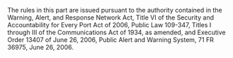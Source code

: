 The rules in this part are issued pursuant to the authority contained in the Warning, Alert, and Response Network Act, Title VI of the Security and Accountability for Every Port Act of 2006, Public Law 109-347, Titles I through III of the Communications Act of 1934, as amended, and Executive Order 13407 of June 26, 2006, Public Alert and Warning System, 71 FR 36975, June 26, 2006.

